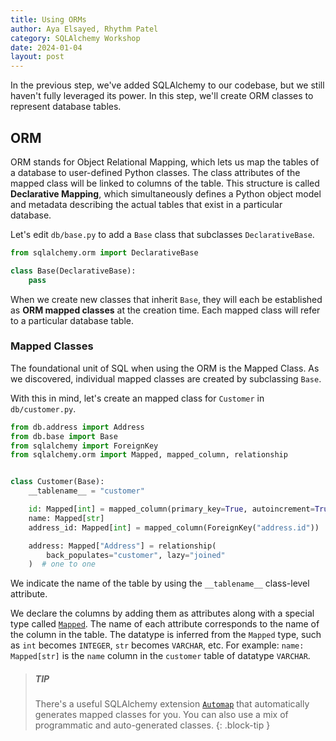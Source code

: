 ```yaml
---
title: Using ORMs
author: Aya Elsayed, Rhythm Patel
category: SQLAlchemy Workshop
date: 2024-01-04
layout: post
---
```


In the previous step, we've added SQLAlchemy to our codebase, but we still haven't fully leveraged its power. In this step, we'll create ORM classes to represent database tables.

## ORM

ORM stands for Object Relational Mapping, which lets us map the tables of a database to user-defined Python classes. The class attributes of the mapped class will be linked to columns of the table. 
This structure is called **Declarative Mapping**, which simultaneously defines a Python object model and metadata describing the actual tables that exist in a particular database.

Let's edit `db/base.py` to add a `Base` class that subclasses `DeclarativeBase`.

```py
from sqlalchemy.orm import DeclarativeBase

class Base(DeclarativeBase):
    pass
```

When we create new classes that inherit `Base`, they will each be established as **ORM mapped classes** at the creation time. Each mapped class will refer to a particular database table.

### Mapped Classes

The foundational unit of SQL when using the ORM is the Mapped Class. As we discovered, individual mapped classes are created by subclassing `Base`.

With this in mind, let's create an mapped class for `Customer` in `db/customer.py`.

```py
from db.address import Address
from db.base import Base
from sqlalchemy import ForeignKey
from sqlalchemy.orm import Mapped, mapped_column, relationship


class Customer(Base):
    __tablename__ = "customer"

    id: Mapped[int] = mapped_column(primary_key=True, autoincrement=True)
    name: Mapped[str]
    address_id: Mapped[int] = mapped_column(ForeignKey("address.id"))

    address: Mapped["Address"] = relationship(
        back_populates="customer", lazy="joined"
    )  # one to one
```

We indicate the name of the table by using the `__tablename__` class-level attribute.

We declare the columns by adding them as attributes along with a special type called [`Mapped`](https://docs.sqlalchemy.org/en/20/orm/internals.html#sqlalchemy.orm.Mapped). The name of each attribute corresponds to the name of the column in the table. The datatype is inferred from the `Mapped` type, such as `int` becomes `INTEGER`, `str` becomes `VARCHAR`, etc. For example: `name: Mapped[str]` is the `name` column in the `customer` table of datatype `VARCHAR`.



> ##### TIP
>
> There's a useful SQLAlchemy extension [`Automap`](https://docs.sqlalchemy.org/en/20/orm/extensions/automap.html#) that automatically generates mapped classes for you.
> You can also use a mix of programmatic and auto-generated classes.
{: .block-tip }
